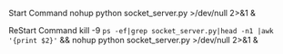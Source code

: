 Start Command
nohup python socket_server.py >/dev/null 2>&1 &

ReStart Command
kill -9 `ps -ef|grep socket_server.py|head -n1 |awk '{print $2}'` && nohup python socket_server.py >/dev/null 2>&1 &


